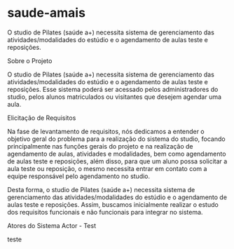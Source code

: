 # saude-amais
O studio de Pilates (saúde a+) necessita sistema de gerenciamento das atividades/modalidades do estúdio e o agendamento de aulas teste e reposições.

Sobre o Projeto

O studio de Pilates (saúde a+) necessita sistema de gerenciamento das atividades/modalidades do estúdio e o agendamento de aulas teste e reposições. Esse sistema poderá ser acessado pelos administradores do studio, pelos alunos matriculados ou visitantes que desejem agendar uma aula.

Elicitação de Requisitos

Na fase de levantamento de requisitos, nós dedicamos a entender o objetivo geral do problema para a realização do sistema do studio, focando principalmente nas funções gerais do projeto e na realização de agendamento de aulas, atividades e modalidades, bem como agendamento de aulas teste e reposições, além disso, para que um aluno possa solicitar a aula teste ou reposição, o mesmo necessita entrar em contato com a equipe responsável pelo agendamento no studio.

Desta forma, o studio de Pilates (saúde a+) necessita sistema de gerenciamento das atividades/modalidades do estúdio e o agendamento de aulas teste e reposições. Assim, buscamos inicialmente realizar o estudo dos requisitos funcionais e não funcionais para integrar no sistema.

Atores do Sistema
Actor - Test 


teste
